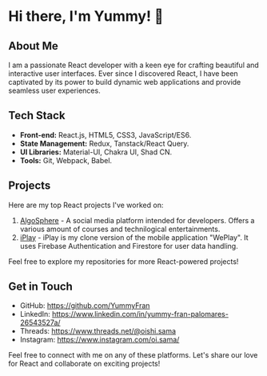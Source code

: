 # Hi there, I'm Yummy! 👋

## About Me

I am a passionate React developer with a keen eye for crafting beautiful and interactive user interfaces. Ever since I discovered React, I have been captivated by its power to build dynamic web applications and provide seamless user experiences.

## Tech Stack

- **Front-end:** React.js, HTML5, CSS3, JavaScript/ES6.
- **State Management:** Redux, Tanstack/React Query.
- **UI Libraries:** Material-UI, Chakra UI, Shad CN.
- **Tools:** Git, Webpack, Babel.

## Projects

Here are my top React projects I've worked on:

1. [AlgoSphere](https://algosphere.tech/) - A social media platform intended for developers. Offers a various amount of courses and technilogical entertainments.
3. [iPlay](http://yummyfran.github.io/iPlay) - iPlay is my clone version of the mobile application "WePlay". It uses Firebase Authentication and Firestore for user data handling.

Feel free to explore my repositories for more React-powered projects!

## Get in Touch

- GitHub: https://github.com/YummyFran
- LinkedIn: https://www.linkedin.com/in/yummy-fran-palomares-26543527a/
- Threads: https://www.threads.net/@oishi.sama
- Instagram: https://www.instagram.com/oi.sama/

Feel free to connect with me on any of these platforms. Let's share our love for React and collaborate on exciting projects!
